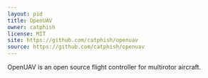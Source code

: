 ```yaml
---
layout: pid
title: OpenUAV
owner: catphish
license: MIT
site: https://github.com/catphish/openuav
source: https://github.com/catphish/openuav
---
```

OpenUAV is an open source flight controller for multirotor aircraft.
